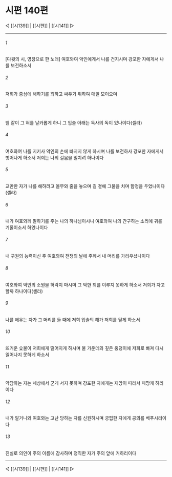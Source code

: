 ﻿# 시편 140편

◁ [[시139]] | [[시편]] | [[시141]] ▷
***

###### 1
[다윗의 시, 영장으로 한 노래] 여호와여 악인에게서 나를 건지시며 강포한 자에게서 나를 보전하소서

###### 2
저희가 중심에 해하기를 꾀하고 싸우기 위하여 매일 모이오며

###### 3
뱀 같이 그 혀를 날카롭게 하니 그 입술 아래는 독사의 독이 있나이다(셀라)

###### 4
여호와여 나를 지키사 악인의 손에 빠지지 않게 하시며 나를 보전하사 강포한 자에게서 벗어나게 하소서 저희는 나의 걸음을 밀치려 하나이다

###### 5
교만한 자가 나를 해하려고 올무와 줄을 놓으며 길 곁에 그물을 치며 함정을 두었나이다(셀라)

###### 6
내가 여호와께 말하기를 주는 나의 하나님이시니 여호와여 나의 간구하는 소리에 귀를 기울이소서 하였나이다

###### 7
내 구원의 능력이신 주 여호와여 전쟁의 날에 주께서 내 머리를 가리우셨나이다

###### 8
여호와여 악인의 소원을 허락지 마시며 그 악한 꾀를 이루지 못하게 하소서 저희가 자고할까 하나이다(셀라)

###### 9
나를 에우는 자가 그 머리를 들 때에 저희 입술의 해가 저희를 덮게 하소서

###### 10
뜨거운 숯불이 저희에게 떨어지게 하시며 불 가운데와 깊은 웅덩이에 저희로 빠져 다시 일어나지 못하게 하소서

###### 11
악담하는 자는 세상에서 굳게 서지 못하며 강포한 자에게는 재앙이 따라서 패망케 하리이다

###### 12
내가 알거니와 여호와는 고난 당하는 자를 신원하시며 궁핍한 자에게 공의를 베푸시리이다

###### 13
진실로 의인이 주의 이름에 감사하며 정직한 자가 주의 앞에 거하리이다


***
◁ [[시139]] | [[시편]] | [[시141]] ▷